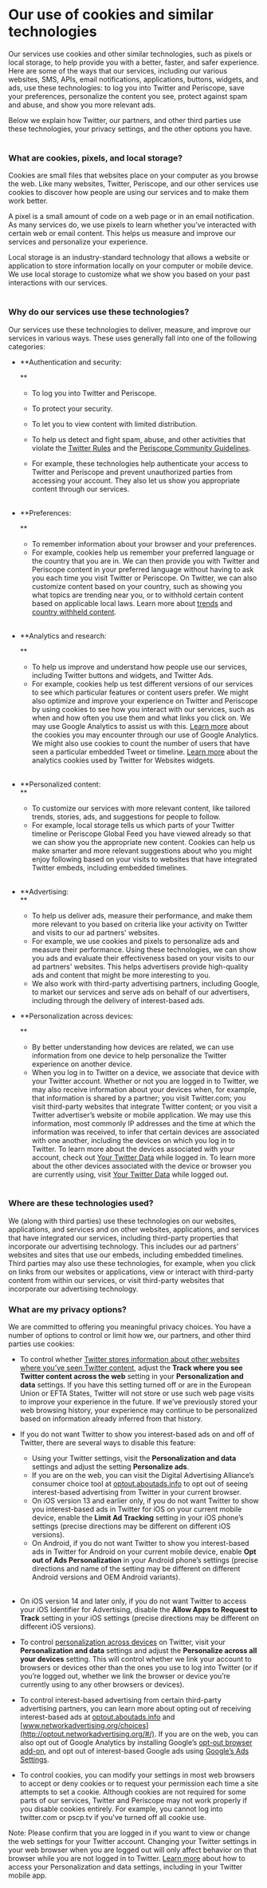 Our use of cookies and similar technologies
===========================================

Our services use cookies and other similar technologies, such as pixels or local storage, to help provide you with a better, faster, and safer experience. Here are some of the ways that our services, including our various websites, SMS, APIs, email notifications, applications, buttons, widgets, and ads, use these technologies: to log you into Twitter and Periscope, save your preferences, personalize the content you see, protect against spam and abuse, and show you more relevant ads.  

Below we explain how Twitter, our partners, and other third parties use these technologies, your privacy settings, and the other options you have.  
 

### What are cookies, pixels, and local storage? 

Cookies are small files that websites place on your computer as you browse the web. Like many websites, Twitter, Periscope, and our other services use cookies to discover how people are using our services and to make them work better.

A pixel is a small amount of code on a web page or in an email notification. As many services do, we use pixels to learn whether you’ve interacted with certain web or email content. This helps us measure and improve our services and personalize your experience.

Local storage is an industry-standard technology that allows a website or application to store information locally on your computer or mobile device. We use local storage to customize what we show you based on your past interactions with our services.  
 

### Why do our services use these technologies?  
  

Our services use these technologies to deliver, measure, and improve our services in various ways. These uses generally fall into one of the following categories:  
  

*   **Authentication and security:  
      
    **
    *   To log you into Twitter and Periscope.  
        
    *   To protect your security.
    *   To let you to view content with limited distribution.
    *   To help us detect and fight spam, abuse, and other activities that violate the [Twitter Rules](https://help.twitter.com/en/rules-and-policies/twitter-rules) and the [Periscope Community Guidelines](https://www.periscope.tv/content).
    *   For example, these technologies help authenticate your access to Twitter and Periscope and prevent unauthorized parties from accessing your account. They also let us show you appropriate content through our services.  
         
*   **Preferences:  
      
    **
    *   To remember information about your browser and your preferences.
    *   For example, cookies help us remember your preferred language or the country that you are in. We can then provide you with Twitter and Periscope content in your preferred language without having to ask you each time you visit Twitter or Periscope. On Twitter, we can also customize content based on your country, such as showing you what topics are trending near you, or to withhold certain content based on applicable local laws. Learn more about [trends](https://help.twitter.com/en/using-twitter/twitter-trending-faqs) and [country withheld content](https://help.twitter.com/en/rules-and-policies/tweet-withheld-by-country).  
         
*   **Analytics and research:  
      
    **
    *   To help us improve and understand how people use our services, including Twitter buttons and widgets, and Twitter Ads.
    *   For example, cookies help us test different versions of our services to see which particular features or content users prefer. We might also optimize and improve your experience on Twitter and Periscope by using cookies to see how you interact with our services, such as when and how often you use them and what links you click on. We may use Google Analytics to assist us with this. [Learn more](https://developers.google.com/analytics/devguides/collection/analyticsjs/cookie-usage) about the cookies you may encounter through our use of Google Analytics. We might also use cookies to count the number of users that have seen a particular embedded Tweet or timeline. [Learn more](https://dev.twitter.com/web/overview/privacy) about the analytics cookies used by Twitter for Websites widgets.  
         
*   **Personalized content:  
    **  
    *   To customize our services with more relevant content, like tailored trends, stories, ads, and suggestions for people to follow.
    *   For example, local storage tells us which parts of your Twitter timeline or Periscope Global Feed you have viewed already so that we can show you the appropriate new content. Cookies can help us make smarter and more relevant suggestions about who you might enjoy following based on your visits to websites that have integrated Twitter embeds, including embedded timelines.  
         
*   **Advertising:  
    **  
    *   To help us deliver ads, measure their performance, and make them more relevant to you based on criteria like your activity on Twitter and visits to our ad partners' websites.
    *   For example, we use cookies and pixels to personalize ads and measure their performance. Using these technologies, we can show you ads and evaluate their effectiveness based on your visits to our ad partners' websites. This helps advertisers provide high-quality ads and content that might be more interesting to you.
    *   We also work with third-party advertising partners, including Google, to market our services and serve ads on behalf of our advertisers, including through the delivery of interest-based ads.  
          
        
*   **Personalization across devices:  
      
    **
    *   By better understanding how devices are related, we can use information from one device to help personalize the Twitter experience on another device.
    *   When you log in to Twitter on a device, we associate that device with your Twitter account. Whether or not you are logged in to Twitter, we may also receive information about your devices when, for example, that information is shared by a partner; you visit Twitter.com; you visit third-party websites that integrate Twitter content; or you visit a Twitter advertiser’s website or mobile application. We may use this information, most commonly IP addresses and the time at which the information was received, to infer that certain devices are associated with one another, including the devices on which you log in to Twitter. To learn more about the devices associated with your account, check out [Your Twitter Data](https://twitter.com/your_twitter_data) while logged in. To learn more about the other devices associated with the device or browser you are currently using, visit [Your Twitter Data](https://twitter.com/your_twitter_data) while logged out.  
         

### Where are these technologies used? 

We (along with third parties) use these technologies on our websites, applications, and services and on other websites, applications, and services that have integrated our services, including third-party properties that incorporate our advertising technology. This includes our ad partners’ websites and sites that use our embeds, including embedded timelines. Third parties may also use these technologies, for example, when you click on links from our websites or applications, view or interact with third-party content from within our services, or visit third-party websites that incorporate our advertising technology.  
  

### What are my privacy options? 

We are committed to offering you meaningful privacy choices. You have a number of options to control or limit how we, our partners, and other third parties use cookies:  

*   To control whether [Twitter stores information about other websites where you’ve seen Twitter content](https://help.twitter.com/en/using-twitter/tailored-suggestions#), adjust the **Track where you see Twitter content across the web** setting in your **Personalization and data** settings. If you have this setting turned off or are in the European Union or EFTA States, Twitter will not store or use such web page visits to improve your experience in the future. If we’ve previously stored your web browsing history, your experience may continue to be personalized based on information already inferred from that history.
*   If you do not want Twitter to show you interest-based ads on and off of Twitter, there are several ways to disable this feature:  
      
    *   Using your Twitter settings, visit the **Personalization and data** settings and adjust the setting **Personalize ads**.
    *   If you are on the web, you can visit the Digital Advertising Alliance’s consumer choice tool at [optout.aboutads.info](http://optout.aboutads.info/#/) to opt out of seeing interest-based advertising from Twitter in your current browser.
    *   On iOS version 13 and earlier only, if you do not want Twitter to show you interest-based ads in Twitter for iOS on your current mobile device, enable the **Limit Ad Tracking** setting in your iOS phone’s settings (precise directions may be different on different iOS versions). 
    *   On Android, if you do not want Twitter to show you interest-based ads in Twitter for Android on your current mobile device, enable **Opt out of Ads Personalization** in your Android phone’s settings (precise directions and name of the setting may be different on different Android versions and OEM Android variants).  
         
*   On iOS version 14 and later only, if you do not want Twitter to access your iOS Identifier for Advertising, disable the **Allow Apps to Request to Track** setting in your iOS settings (precise directions may be different on different iOS versions). 
*   To control [personalization across devices](https://help.twitter.com/content/help-twitter/en/about-personalization-across-your-devices) on Twitter, visit your **Personalization and data** settings and adjust the **Personalize across all your devices** setting. This will control whether we link your account to browsers or devices other than the ones you use to log into Twitter (or if you’re logged out, whether we link the browser or device you’re currently using to any other browsers or devices).  
    
*   To control interest-based advertising from certain third-party advertising partners, you can learn more about opting out of receiving interest-based ads at [optout.aboutads.info](http://optout.aboutads.info/#/) and [www.networkadvertising.org/choices](http://optout.networkadvertising.org/#/). If you are on the web, you can also opt out of Google Analytics by installing Google’s [opt-out browser add-on](https://tools.google.com/dlpage/gaoptout), and opt out of interest-based Google ads using [Google’s Ads Settings](https://www.google.com/settings/u/0/ads/authenticated).
*   To control cookies, you can modify your settings in most web browsers to accept or deny cookies or to request your permission each time a site attempts to set a cookie. Although cookies are not required for some parts of our services, Twitter and Periscope may not work properly if you disable cookies entirely. For example, you cannot log into twitter.com or pscp.tv if you've turned off all cookie use.  
    

Note: Please confirm that you are logged in if you want to view or change the web settings for your Twitter account. Changing your Twitter settings in your web browser when you are logged out will only affect behavior on that browser while you are not logged in to Twitter. [Learn more](https://help.twitter.com/en/personalization-data-settings) about how to access your Personalization and data settings, including in your Twitter mobile app.